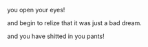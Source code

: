
you open your eyes!

and begin to relize that it was just a bad dream.

and you have shitted in you pants!

